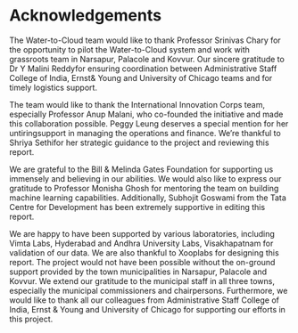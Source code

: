 # Acknowledgements

The Water-to-Cloud team would like to thank Professor Srinivas Chary for the opportunity to pilot the Water-to-Cloud system and work with grassroots team in Narsapur, Palacole and Kovvur. Our sincere gratitude to Dr Y Malini Reddyfor ensuring coordination between Administrative Staff College of India, Ernst& Young and University of Chicago teams and for timely logistics support.

The team would like to thank the International Innovation Corps team, especially Professor Anup Malani, who co-founded the initiative and made this collaboration possible. Peggy Leung deserves a special mention for her untiringsupport in managing the operations and finance. We’re thankful to Shriya Sethifor her strategic guidance to the project and reviewing this report.

We are grateful to the Bill & Melinda Gates Foundation for supporting us immensely and believing in our abilities. We would also like to express our gratitude to Professor Monisha Ghosh for mentoring the team on building machine learning capabilities. Additionally, Subhojit Goswami from the Tata Centre for Development has been extremely supportive in editing this report.

We are happy to have been supported by various laboratories, including Vimta Labs, Hyderabad and Andhra University Labs, Visakhapatnam for validation of our data. We are also thankful to Xooplabs for designing this report. The project would not have been possible without the on-ground support provided by the town municipalities in Narsapur, Palacole and Kovvur. We extend our gratitude to the municipal staff in all three towns, especially the municipal commissioners and chairpersons. Furthermore, we would like to thank all our colleagues from Administrative Staff College of India, Ernst & Young and University of Chicago for supporting our efforts in this project.

